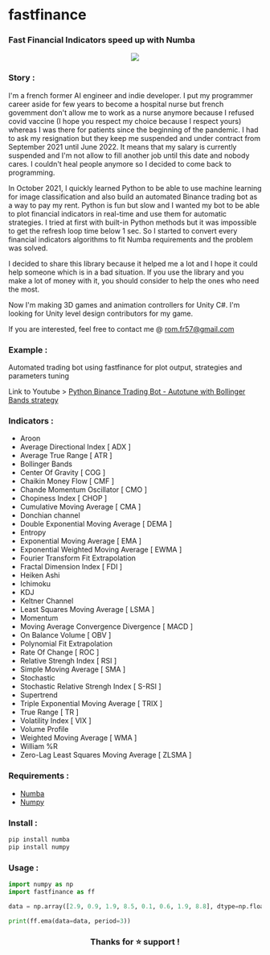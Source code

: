 # fastfinance

### **Fast Financial Indicators speed up with Numba**

<p align="center">
  <img src="https://imagizer.imageshack.com/img923/9808/uBE2M9.jpg" />
</p>

### **Story :**
I'm a french former AI engineer and indie developer. I put my programmer career aside for few years to become a hospital nurse but french govemment don't allow me to work as a nurse anymore because I refused covid vaccine (I hope you respect my choice because I respect yours) whereas I was there for patients since the beginning of the pandemic. I had to ask my resignation but they keep me suspended and under contract from September 2021 until June 2022. It means that my salary is currently suspended and I'm not allow to fill another job until this date and nobody cares. I couldn't heal people anymore so I decided to come back to programming.

In October 2021, I quickly learned Python to be able to use machine learning for image classification and also build an automated Binance trading bot as a way to pay my rent. Python is fun but slow and I wanted my bot to be able to plot financial indicators in real-time and use them for automatic strategies. I tried at first with built-in Python methods but it was impossible to get the refresh loop time below 1 sec. So I started to convert every financial indicators algorithms to fit Numba requirements and the problem was solved.

I decided to share this library because it helped me a lot and I hope it could help someone which is in a bad situation.
If you use the library and you make a lot of money with it, you should consider to help the ones who need the most.

Now I'm making 3D games and animation controllers for Unity C#. I'm looking for Unity level design contributors for my game.

If you are interested, feel free to contact me @ rom.fr57@gmail.com

### **Example :**
Automated trading bot using fastfinance for plot output, strategies and parameters tuning

Link to Youtube > [Python Binance Trading Bot - Autotune with Bollinger Bands strategy](https://www.youtube.com/watch?v=L5t6aFAETcg)

### **Indicators :**
- Aroon
- Average Directional Index [ ADX ]
- Average True Range [ ATR ]
- Bollinger Bands
- Center Of Gravity [ COG ]
- Chaikin Money Flow [ CMF ]
- Chande Momentum Oscillator [ CMO ]
- Chopiness Index [ CHOP ]
- Cumulative Moving Average [ CMA ]
- Donchian channel
- Double Exponential Moving Average [ DEMA ]
- Entropy
- Exponential Moving Average [ EMA ]
- Exponential Weighted Moving Average [ EWMA ]
- Fourier Transform Fit Extrapolation
- Fractal Dimension Index [ FDI ]
- Heiken Ashi
- Ichimoku
- KDJ
- Keltner Channel
- Least Squares Moving Average [ LSMA ]
- Momentum
- Moving Average Convergence Divergence [ MACD ]
- On Balance Volume [ OBV ]
- Polynomial Fit Extrapolation
- Rate Of Change [ ROC ]
- Relative Strengh Index [ RSI ]
- Simple Moving Average [ SMA ]
- Stochastic
- Stochastic Relative Strengh Index [ S-RSI ]
- Supertrend
- Triple Exponential Moving Average [ TRIX ]
- True Range [ TR ]
- Volatility Index [ VIX ]
- Volume Profile
- Weighted Moving Average [ WMA ]
- William %R
- Zero-Lag Least Squares Moving Average [ ZLSMA ]

### **Requirements :**
- [Numba](https://github.com/numba/numba)
- [Numpy](https://github.com/numpy/numpy)

### **Install :**
```python
pip install numba
pip install numpy
```

### **Usage :**
```python
import numpy as np
import fastfinance as ff

data = np.array([2.9, 0.9, 1.9, 8.5, 0.1, 0.6, 1.9, 8.8], dtype=np.float64)

print(ff.ema(data=data, period=3))
```

<h3 align="center">Thanks for ⭐ support !</h3>
